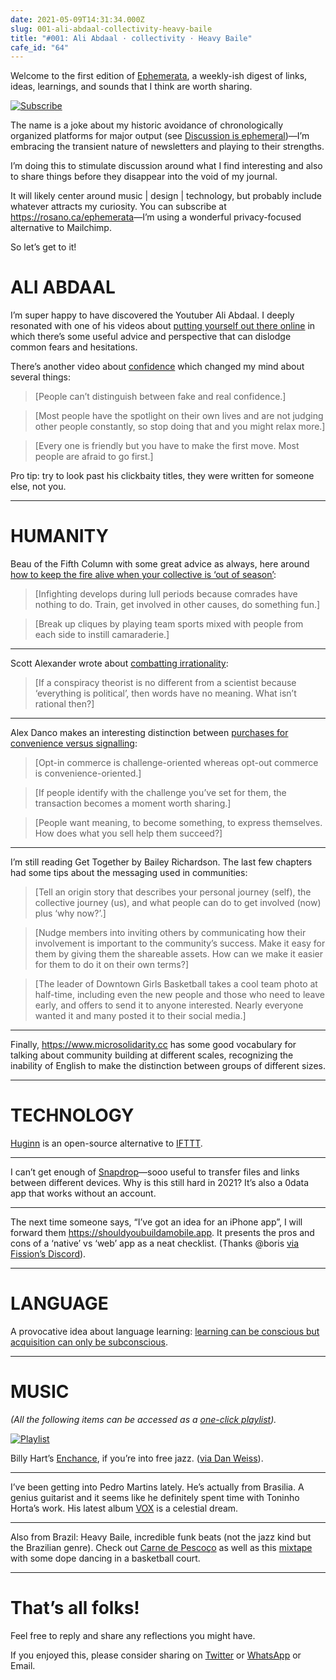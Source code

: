 ```yaml
---
date: 2021-05-09T14:31:34.000Z
slug: 001-ali-abdaal-collectivity-heavy-baile
title: "#001: Ali Abdaal · collectivity · Heavy Baile"
cafe_id: "64"
---
```

Welcome to the first edition of [Ephemerata](https://rosano.ca/ephemerata), a weekly-ish digest of links, ideas, learnings, and sounds that I think are worth sharing.

[![Subscribe](https://static.rosano.ca/_shared/_RCSSubscribeButton.svg)](https://rosano.ca/ephemerata)

The name is a joke about my historic avoidance of chronologically organized platforms for major output (see [Discussion is ephemeral](https://cafe.rosano.ca/t/discussion-is-ephemeral/44))—I’m embracing the transient nature of newsletters and playing to their strengths.

I’m doing this to stimulate discussion around what I find interesting and also to share things before they disappear into the void of my journal.

It will likely center around music | design | technology, but probably include whatever attracts my curiosity. You can subscribe at <https://rosano.ca/ephemerata>—I’m using a wonderful privacy-focused alternative to Mailchimp.

So let’s get to it!

# ALI ABDAAL

I’m super happy to have discovered the Youtuber Ali Abdaal. I deeply resonated with one of his videos about [putting yourself out there online](https://www.youtube.com/watch?v=vyVpRiqOvt4) in which there’s some useful advice and perspective that can dislodge common fears and hesitations.

There’s another video about [confidence](https://www.youtube.com/watch?v=I5hTDOckpnU) which changed my mind about several things:

> \[People can’t distinguish between fake and real confidence.\]

> \[Most people have the spotlight on their own lives and are not judging other people constantly, so stop doing that and you might relax more.\]

> \[Every one is friendly but you have to make the first move. Most people are afraid to go first.\]

Pro tip: try to look past his clickbaity titles, they were written for someone else, not you.

---

# HUMANITY

Beau of the Fifth Column with some great advice as always, here around [how to keep the fire alive when your collective is ‘out of season’](https://pca.st/episode/1de7315d-ac46-46dc-8b0a-745f78ae69f6):

> \[Infighting develops during lull periods because comrades have nothing to do. Train, get involved in other causes, do something fun.\]

> \[Break up cliques by playing team sports mixed with people from each side to instill camaraderie.\]

---

Scott Alexander wrote about [combatting irrationality](https://astralcodexten.substack.com/p/if-you-can-be-bad-you-can-also-be):

> \[If a conspiracy theorist is no different from a scientist because ‘everything is political’, then words have no meaning. What isn’t rational then?\]

---

Alex Danco makes an interesting distinction between [purchases for convenience versus signalling](https://danco.substack.com/p/whats-behind-the-shopify-effect):

> \[Opt-in commerce is challenge-oriented whereas opt-out commerce is convenience-oriented.\]

> \[If people identify with the challenge you’ve set for them, the transaction becomes a moment worth sharing.\]

> \[People want meaning, to become something, to express themselves. How does what you sell help them succeed?\]

---

I’m still reading Get Together by Bailey Richardson. The last few chapters had some tips about the messaging used in communities:

> \[Tell an origin story that describes your personal journey (self), the collective journey (us), and what people can do to get involved (now) plus ‘why now?’.\]

> \[Nudge members into inviting others by communicating how their involvement is important to the community’s success. Make it easy for them by giving them the shareable assets. How can we make it easier for them to do it on their own terms?\]

> \[The leader of Downtown Girls Basketball takes a cool team photo at half-time, including even the new people and those who need to leave early, and offers to send it to anyone interested. Nearly everyone wanted it and many posted it to their social media.\]

---

Finally, <https://www.microsolidarity.cc> has some good vocabulary for talking about community building at different scales, recognizing the inability of English to make the distinction between groups of different sizes.

---

# TECHNOLOGY

[Huginn](https://github.com/huginn/huginn) is an open-source alternative to [IFTTT](https://ifttt.com).

---

I can’t get enough of [Snapdrop](https://snapdrop.net)—sooo useful to transfer files and links between different devices. Why is this still hard in 2021? It’s also a 0data app that works without an account.

---

The next time someone says, “I’ve got an idea for an iPhone app”, I will forward them <https://shouldyoubuildamobile.app>. It presents the pros and cons of a ‘native’ vs ‘web’ app as a neat checklist. (Thanks @boris [via Fission’s Discord](https://discord.com/channels/478735028319158273/783096585440854027/839947443285917739)).

---

# LANGUAGE

A provocative idea about language learning: [learning can be conscious but acquisition can only be subconscious](https://www.youtube.com/watch?v=%5FVYfpL6lcjE).

---

# MUSIC

_(All the following items can be accessed as a_ [_one-click playlist_](https://go.rosano.ca/ephemerata-001-music)_)._

[![Playlist](https://static.rosano.ca/joybox/_JBXPlaylistButton.svg)](https://go.rosano.ca/ephemerata-001-music)

Billy Hart’s [Enchance](https://www.youtube.com/watch?v=rAciV2mMAk4), if you’re into free jazz. ([via Dan Weiss](https://twitter.com/danweissdrum/status/1386894604159668225)).

---

I’ve been getting into Pedro Martins lately. He’s actually from Brasilia. A genius guitarist and it seems like he definitely spent time with Toninho Horta’s work. His latest album [VOX](https://www.youtube.com/playlist?list=OLAK5uy%5Flpt29ba45Pl0QqxcoOSTkShpFjLaQsxZE) is a celestial dream.

---

Also from Brazil: Heavy Baile, incredible funk beats (not the jazz kind but the Brazilian genre). Check out [Carne de Pescoço](https://www.youtube.com/watch?list=PLvBMzebXMjIh4oiPqFcSy6StVPTa54eRb&v=ABJM0RNTx3g) as well as this [mixtape](https://www.youtube.com/watch?v=LOx1zy63eZo) with some dope dancing in a basketball court.

---

# That’s all folks!

Feel free to reply and share any reflections you might have.

If you enjoyed this, please consider sharing on [Twitter](https://twitter.com/intent/tweet?url=https%3A%2F%2Fcafe.rosano.ca%2Ft%2Ftopic%2F64&text=%23Ephemerata%20001%20by%20%40rosano%3A%20Ali%20Abdaal%20%E2%80%A2%20collectivity%20%E2%80%A2%20Heavy%20Baile) or [WhatsApp](https://api.whatsapp.com/send?text=Ephemerata%20%23001%20by%20%40rosano%3A%20Ali%20Abdaal%20%E2%80%A2%20collectivity%20%E2%80%A2%20Heavy%20Baile%20https%3A%2F%2Fcafe.rosano.ca%2Ft%2Ftopic%2F64) or Email.
